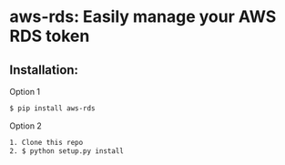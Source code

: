 aws-rds: Easily manage your AWS RDS token
=================================================================================================

Installation:
-------------
Option 1
```sh
$ pip install aws-rds
```

Option 2
```sh
1. Clone this repo
2. $ python setup.py install
```

